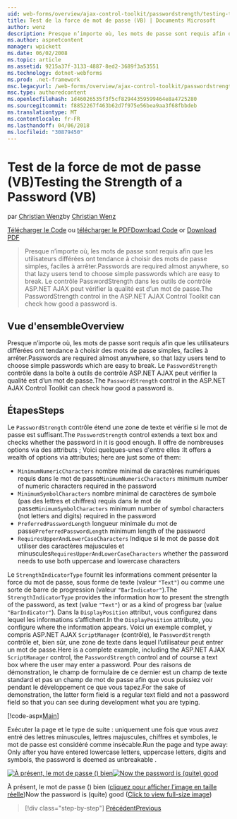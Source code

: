 ```yaml
---
uid: web-forms/overview/ajax-control-toolkit/passwordstrength/testing-the-strength-of-a-password-vb
title: Test de la force de mot de passe (VB) | Documents Microsoft
author: wenz
description: Presque n’importe où, les mots de passe sont requis afin que les utilisateurs différées ont tendance à choisir des mots de passe simples, faciles à arrêter. Le contrôle PasswordStrength dans ASP. N....
ms.author: aspnetcontent
manager: wpickett
ms.date: 06/02/2008
ms.topic: article
ms.assetid: 9215a37f-3133-4887-8ed2-3689f3a53551
ms.technology: dotnet-webforms
ms.prod: .net-framework
msc.legacyurl: /web-forms/overview/ajax-control-toolkit/passwordstrength/testing-the-strength-of-a-password-vb
msc.type: authoredcontent
ms.openlocfilehash: 1d46026535f3f5cf82944359599464e8a4725280
ms.sourcegitcommit: f8852267f463b62d7f975e56bea9aa3f68fbbdeb
ms.translationtype: MT
ms.contentlocale: fr-FR
ms.lasthandoff: 04/06/2018
ms.locfileid: "30879450"
---
```

<a name="testing-the-strength-of-a-password-vb"></a><span data-ttu-id="27dc5-104">Test de la force de mot de passe (VB)</span><span class="sxs-lookup"><span data-stu-id="27dc5-104">Testing the Strength of a Password (VB)</span></span>
====================
<span data-ttu-id="27dc5-105">par [Christian Wenz](https://github.com/wenz)</span><span class="sxs-lookup"><span data-stu-id="27dc5-105">by [Christian Wenz](https://github.com/wenz)</span></span>

<span data-ttu-id="27dc5-106">[Télécharger le Code](http://download.microsoft.com/download/9/3/f/93f8daea-bebd-4821-833b-95205389c7d0/PasswordStrength0.vb.zip) ou [télécharger le PDF](http://download.microsoft.com/download/2/d/c/2dc10e34-6983-41d4-9c08-f78f5387d32b/passwordstrength0VB.pdf)</span><span class="sxs-lookup"><span data-stu-id="27dc5-106">[Download Code](http://download.microsoft.com/download/9/3/f/93f8daea-bebd-4821-833b-95205389c7d0/PasswordStrength0.vb.zip) or [Download PDF](http://download.microsoft.com/download/2/d/c/2dc10e34-6983-41d4-9c08-f78f5387d32b/passwordstrength0VB.pdf)</span></span>

> <span data-ttu-id="27dc5-107">Presque n’importe où, les mots de passe sont requis afin que les utilisateurs différées ont tendance à choisir des mots de passe simples, faciles à arrêter.</span><span class="sxs-lookup"><span data-stu-id="27dc5-107">Passwords are required almost anywhere, so that lazy users tend to choose simple passwords which are easy to break.</span></span> <span data-ttu-id="27dc5-108">Le contrôle PasswordStrength dans les outils de contrôle ASP.NET AJAX peut vérifier la qualité est d’un mot de passe.</span><span class="sxs-lookup"><span data-stu-id="27dc5-108">The PasswordStrength control in the ASP.NET AJAX Control Toolkit can check how good a password is.</span></span>


## <a name="overview"></a><span data-ttu-id="27dc5-109">Vue d'ensemble</span><span class="sxs-lookup"><span data-stu-id="27dc5-109">Overview</span></span>

<span data-ttu-id="27dc5-110">Presque n’importe où, les mots de passe sont requis afin que les utilisateurs différées ont tendance à choisir des mots de passe simples, faciles à arrêter.</span><span class="sxs-lookup"><span data-stu-id="27dc5-110">Passwords are required almost anywhere, so that lazy users tend to choose simple passwords which are easy to break.</span></span> <span data-ttu-id="27dc5-111">Le `PasswordStrength` contrôle dans la boîte à outils de contrôle ASP.NET AJAX peut vérifier la qualité est d’un mot de passe.</span><span class="sxs-lookup"><span data-stu-id="27dc5-111">The `PasswordStrength` control in the ASP.NET AJAX Control Toolkit can check how good a password is.</span></span>

## <a name="steps"></a><span data-ttu-id="27dc5-112">Étapes</span><span class="sxs-lookup"><span data-stu-id="27dc5-112">Steps</span></span>

<span data-ttu-id="27dc5-113">Le `PasswordStrength` contrôle étend une zone de texte et vérifie si le mot de passe est suffisant.</span><span class="sxs-lookup"><span data-stu-id="27dc5-113">The `PasswordStrength` control extends a text box and checks whether the password in it is good enough.</span></span> <span data-ttu-id="27dc5-114">Il offre de nombreuses options via des attributs ; Voici quelques-unes d'entre elles :</span><span class="sxs-lookup"><span data-stu-id="27dc5-114">It offers a wealth of options via attributes; here are just some of them:</span></span>

- <span data-ttu-id="27dc5-115">`MinimumNumericCharacters` nombre minimal de caractères numériques requis dans le mot de passe</span><span class="sxs-lookup"><span data-stu-id="27dc5-115">`MinimumNumericCharacters` minimum number of numeric characters required in the password</span></span>
- <span data-ttu-id="27dc5-116">`MinimumSymbolCharacters` nombre minimal de caractères de symbole (pas des lettres et chiffres) requis dans le mot de passe</span><span class="sxs-lookup"><span data-stu-id="27dc5-116">`MinimumSymbolCharacters` minimum number of symbol characters (not letters and digits) required in the password</span></span>
- <span data-ttu-id="27dc5-117">`PreferredPasswordLength` longueur minimale du mot de passe</span><span class="sxs-lookup"><span data-stu-id="27dc5-117">`PreferredPasswordLength` minimum length of the password</span></span>
- <span data-ttu-id="27dc5-118">`RequiresUpperAndLowerCaseCharacters` Indique si le mot de passe doit utiliser des caractères majuscules et minuscules</span><span class="sxs-lookup"><span data-stu-id="27dc5-118">`RequiresUpperAndLowerCaseCharacters` whether the password needs to use both uppercase and lowercase characters</span></span>

<span data-ttu-id="27dc5-119">Le `StrengthIndicatorType` fournit les informations comment présenter la force du mot de passe, sous forme de texte (valeur `"Text"`) ou comme une sorte de barre de progression (valeur `"BarIndicator"`).</span><span class="sxs-lookup"><span data-stu-id="27dc5-119">The `StrengthIndicatorType` provides the information how to present the strength of the password, as text (value `"Text"`) or as a kind of progress bar (value `"BarIndicator"`).</span></span> <span data-ttu-id="27dc5-120">Dans la `DisplayPosition` attribut, vous configurez dans lequel les informations s’affichent.</span><span class="sxs-lookup"><span data-stu-id="27dc5-120">In the `DisplayPosition` attribute, you configure where the information appears.</span></span> <span data-ttu-id="27dc5-121">Voici un exemple complet, y compris ASP.NET AJAX `ScriptManager` (contrôle), le `PasswordStrength` contrôle et, bien sûr, une zone de texte dans lequel l’utilisateur peut entrer un mot de passe.</span><span class="sxs-lookup"><span data-stu-id="27dc5-121">Here is a complete example, including the ASP.NET AJAX `ScriptManager` control, the `PasswordStrength` control and of course a text box where the user may enter a password.</span></span> <span data-ttu-id="27dc5-122">Pour des raisons de démonstration, le champ de formulaire de ce dernier est un champ de texte standard et pas un champ de mot de passe afin que vous puissiez voir pendant le développement ce que vous tapez.</span><span class="sxs-lookup"><span data-stu-id="27dc5-122">For the sake of demonstration, the latter form field is a regular text field and not a password field so that you can see during development what you are typing.</span></span>

[!code-aspx[Main](testing-the-strength-of-a-password-vb/samples/sample1.aspx)]

<span data-ttu-id="27dc5-123">Exécuter la page et le type de suite : uniquement une fois que vous avez entré des lettres minuscules, lettres majuscules, chiffres et symboles, le mot de passe est considéré comme insécable.</span><span class="sxs-lookup"><span data-stu-id="27dc5-123">Run the page and type away: Only after you have entered lowercase letters, uppercase letters, digits and symbols, the password is deemed as unbreakable .</span></span>


<span data-ttu-id="27dc5-124">[![À présent, le mot de passe () bien](testing-the-strength-of-a-password-vb/_static/image2.png)](testing-the-strength-of-a-password-vb/_static/image1.png)</span><span class="sxs-lookup"><span data-stu-id="27dc5-124">[![Now the password is (quite) good](testing-the-strength-of-a-password-vb/_static/image2.png)](testing-the-strength-of-a-password-vb/_static/image1.png)</span></span>

<span data-ttu-id="27dc5-125">À présent, le mot de passe () bien ([cliquez pour afficher l’image en taille réelle](testing-the-strength-of-a-password-vb/_static/image3.png))</span><span class="sxs-lookup"><span data-stu-id="27dc5-125">Now the password is (quite) good ([Click to view full-size image](testing-the-strength-of-a-password-vb/_static/image3.png))</span></span>

> [!div class="step-by-step"]
> [<span data-ttu-id="27dc5-126">Précédent</span><span class="sxs-lookup"><span data-stu-id="27dc5-126">Previous</span></span>](testing-the-strength-of-a-password-cs.md)
